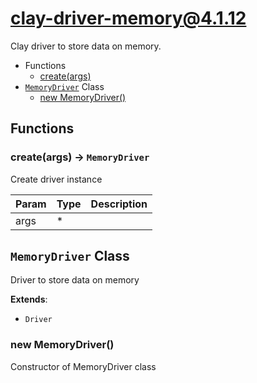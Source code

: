 # clay-driver-memory@4.1.12

Clay driver to store data on memory.

+ Functions
  + [create(args)](#clay-driver-memory-function-create)
+ [`MemoryDriver`](#clay-driver-memory-class) Class
  + [new MemoryDriver()](#clay-driver-memory-class-memory-driver-constructor)

## Functions

<a class='md-heading-link' name="clay-driver-memory-function-create" ></a>

### create(args) -> `MemoryDriver`

Create driver instance

| Param | Type | Description |
| ----- | --- | -------- |
| args | * |  |



<a class='md-heading-link' name="clay-driver-memory-class"></a>

## `MemoryDriver` Class

Driver to store data on memory

**Extends**:

+ `Driver`



<a class='md-heading-link' name="clay-driver-memory-class-memory-driver-constructor" ></a>

### new MemoryDriver()

Constructor of MemoryDriver class





